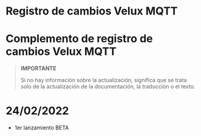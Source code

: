 # Registro de cambios Velux MQTT

# Complemento de registro de cambios Velux MQTT

>**IMPORTANTE**
>
>Si no hay información sobre la actualización, significa que se trata solo de la actualización de la documentación, la traducción o el texto.

# 24/02/2022

- 1er lanzamiento BETA
